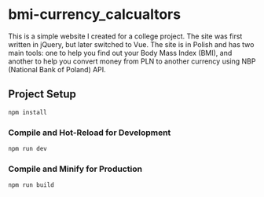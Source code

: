 # bmi-currency_calcualtors
This is a simple website I created for a college project. The site was first written in jQuery, but later switched to Vue. The site is in Polish and has two main tools: one to help you find out your Body Mass Index (BMI), and another to help you convert money from PLN to another currency using NBP (National Bank of Poland) API.

## Project Setup

```sh
npm install
```

### Compile and Hot-Reload for Development

```sh
npm run dev
```

### Compile and Minify for Production

```sh
npm run build
```
